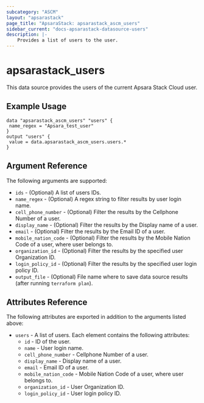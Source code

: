 ```yaml
---
subcategory: "ASCM"
layout: "apsarastack"
page_title: "ApsaraStack: apsarastack_ascm_users"
sidebar_current: "docs-apsarastack-datasource-users"
description: |-
    Provides a list of users to the user.
---
```


# apsarastack\_users

This data source provides the users of the current Apsara Stack Cloud user.

## Example Usage

```
data "apsarastack_ascm_users" "users" {
 name_regex = "Apsara_test_user"
}
output "users" {
 value = data.apsarastack_ascm_users.users.*
}
```

## Argument Reference

The following arguments are supported:

* `ids` - (Optional) A list of users IDs.
* `name_regex` - (Optional) A regex string to filter results by user login name.
* `cell_phone_number` - (Optional) Filter the results by the Cellphone Number of a user.
* `display_name` - (Optional) Filter the results by the Display name of a user.
* `email` - (Optional) Filter the results by the Email ID of a user.
* `mobile_nation_code` - (Optional) Filter the results by the Mobile Nation Code of a user, where user belongs to.
* `organization_id` - (Optional) Filter the results by the specified user Organization ID.
* `login_policy_id` - (Optional) Filter the results by the specified user login policy ID.
* `output_file` - (Optional) File name where to save data source results (after running `terraform plan`).

## Attributes Reference

The following attributes are exported in addition to the arguments listed above:

* `users` - A list of users. Each element contains the following attributes:
    * `id` - ID of the user.
    * `name` - User login name.
    * `cell_phone_number` - Cellphone Number of a user.
    * `display_name` - Display name of a user.
    * `email` - Email ID of a user.
    * `mobile_nation_code` - Mobile Nation Code of a user, where user belongs to.
    * `organization_id` - User Organization ID.
    * `login_policy_id` - User login policy ID.
     
